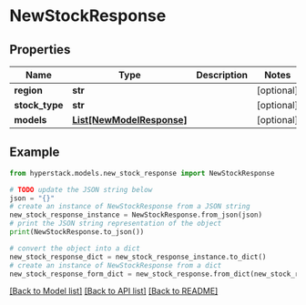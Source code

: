 # NewStockResponse


## Properties

Name | Type | Description | Notes
------------ | ------------- | ------------- | -------------
**region** | **str** |  | [optional] 
**stock_type** | **str** |  | [optional] 
**models** | [**List[NewModelResponse]**](NewModelResponse.md) |  | [optional] 

## Example

```python
from hyperstack.models.new_stock_response import NewStockResponse

# TODO update the JSON string below
json = "{}"
# create an instance of NewStockResponse from a JSON string
new_stock_response_instance = NewStockResponse.from_json(json)
# print the JSON string representation of the object
print(NewStockResponse.to_json())

# convert the object into a dict
new_stock_response_dict = new_stock_response_instance.to_dict()
# create an instance of NewStockResponse from a dict
new_stock_response_form_dict = new_stock_response.from_dict(new_stock_response_dict)
```
[[Back to Model list]](../README.md#documentation-for-models) [[Back to API list]](../README.md#documentation-for-api-endpoints) [[Back to README]](../README.md)


